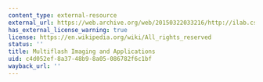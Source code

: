 ```yaml
---
content_type: external-resource
external_url: https://web.archive.org/web/20150322033216/http://ilab.cs.ucsb.edu/index.php/component/content/article/12/58
has_external_license_warning: true
license: https://en.wikipedia.org/wiki/All_rights_reserved
status: ''
title: Multiflash Imaging and Applications
uid: c4d052ef-8a37-48b9-8a05-086782f6c1bf
wayback_url: ''
---
```

